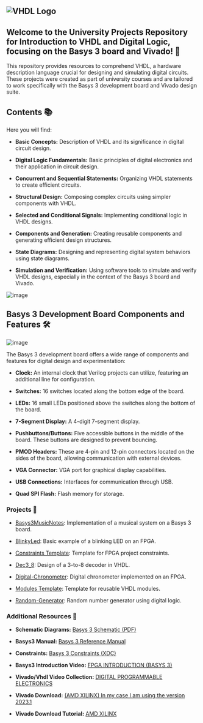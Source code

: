 ![VHDL Logo](https://cdn.discordapp.com/attachments/689717323543609386/1145782789707407381/169324630589239089.png)
---
## **Welcome to the University Projects Repository for Introduction to VHDL and Digital Logic, focusing on the Basys 3 board and Vivado! 🚀**

This repository provides resources to comprehend VHDL, a hardware description language crucial for designing and simulating digital circuits. These projects were created as part of university courses and are tailored to work specifically with the Basys 3 development board and Vivado design suite.

## Contents 📚

Here you will find:

- **Basic Concepts:** Description of VHDL and its significance in digital circuit design.
  
- **Digital Logic Fundamentals:** Basic principles of digital electronics and their application in circuit design.
  
- **Concurrent and Sequential Statements:** Organizing VHDL statements to create efficient circuits.
  
- **Structural Design:** Composing complex circuits using simpler components with VHDL.
  
- **Selected and Conditional Signals:** Implementing conditional logic in VHDL designs.
  
- **Components and Generation:** Creating reusable components and generating efficient design structures.
  
- **State Diagrams:** Designing and representing digital system behaviors using state diagrams.
  
- **Simulation and Verification:** Using software tools to simulate and verify VHDL designs, especially in the context of the Basys 3 board and Vivado.

![image](https://cdn.discordapp.com/attachments/689717323543609386/1145805256878461068/169325166294596003.png)

## Basys 3 Development Board Components and Features 🛠️

![image](https://cdn.discordapp.com/attachments/689717323543609386/1145805392778104962/169325169494628305.png)

The Basys 3 development board offers a wide range of components and features for digital design and experimentation:

- **Clock:** An internal clock that Verilog projects can utilize, featuring an additional line for configuration.
  
- **Switches:** 16 switches located along the bottom edge of the board.
  
- **LEDs:** 16 small LEDs positioned above the switches along the bottom of the board.
  
- **7-Segment Display:** A 4-digit 7-segment display.
  
- **Pushbuttons/Buttons:** Five accessible buttons in the middle of the board. These buttons are designed to prevent bouncing.
  
- **PMOD Headers:** These are 4-pin and 12-pin connectors located on the sides of the board, allowing communication with external devices.
  
- **VGA Connector:** VGA port for graphical display capabilities.
  
- **USB Connections:** Interfaces for communication through USB.
  
- **Quad SPI Flash:** Flash memory for storage.

### Projects 🚀

- [Basys3MusicNotes](https://github.com/qzxtu/Digital-Logic/tree/main/Basys3MusicNotes): Implementation of a musical system on a Basys 3 board.

- [BlinkyLed](https://github.com/qzxtu/Digital-Logic/tree/main/BlinkyLed): Basic example of a blinking LED on an FPGA.

- [Constraints Template](https://github.com/qzxtu/Digital-Logic/tree/main/Constraints%20Template): Template for FPGA project constraints.

- [Dec3_8](https://github.com/qzxtu/Digital-Logic/tree/main/Dec3_8): Design of a 3-to-8 decoder in VHDL.

- [Digital-Chronometer](https://github.com/qzxtu/Digital-Logic/tree/main/Digital-Chronometer): Digital chronometer implemented on an FPGA.

- [Modules Template](https://github.com/qzxtu/Digital-Logic/tree/main/Modules%20Template): Template for reusable VHDL modules.

- [Random-Generator](https://github.com/qzxtu/Digital-Logic/tree/main/Random-Generator): Random number generator using digital logic.

### Additional Resources 📖

- **Schematic Diagrams:** [Basys 3 Schematic (PDF)](https://digilent.com/reference/_media/reference/programmable-logic/basys-3/basys-3_sch.pdf)

- **Basys3 Manual:** [Basys 3 Reference Manual](https://digilent.com/reference/programmable-logic/basys-3/reference-manual)
  
- **Constraints:** [Basys 3 Constraints (XDC)](https://raw.githubusercontent.com/qzxtu/Digital-Logic/main/Constraints%20Template/Basys3_Constraints.xdc?token=GHSAT0AAAAAACG3OZRFAJ64EMJOSI4C437CZHM733A)

- **Basys3 Introduction Video:** [FPGA INTRODUCTION (BASYS 3)](https://www.youtube.com/watch?v=egx3LFqZs5U)

- **Vivado/Vhdl Video Collection:** [DIGITAL PROGRAMMABLE ELECTRONICS](https://www.youtube.com/@ELECTRONICADIGITALPROGRAMABLE)

- **Vivado Download:** [(AMD XILINX) In my case I am using the version 2023.1](https://www.xilinx.com/support/download.html)

- **Vivado Download Tutorial:** [AMD XILINX](https://www.youtube.com/watch?app=desktop&v=Lc2EEbZmlz0)
